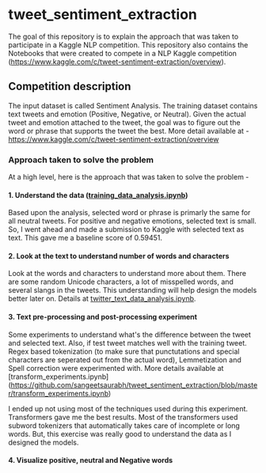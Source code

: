 # tweet_sentiment_extraction

The goal of this repository is to explain the approach that was taken to participate in a Kaggle NLP competition. This repository also contains the Notebooks that were created to compete in a NLP Kaggle competition (https://www.kaggle.com/c/tweet-sentiment-extraction/overview).

## Competition description

The input dataset is called Sentiment Analysis. The training dataset contains text tweets and emotion (Positive, Negative, or Neutral).  Given the actual tweet and emotion attached to the tweet, the goal was to figure out the word or phrase that supports the tweet the best. More detail available at - https://www.kaggle.com/c/tweet-sentiment-extraction/overview

### Approach taken to solve the problem

At a high level, here is the approach that was taken to solve the problem -

#### 1. Understand the data ([training_data_analysis.ipynb](https://github.com/sangeetsaurabh/tweet_sentiment_extraction/blob/master/training_data_analysis.ipynb))
Based upon the analysis, selected word or phrase is primarly the same for all neutral tweets. For positive and negative emotions, selected text is small. So, I went ahead and made a submission to Kaggle with selected text as text. This gave me a baseline score of 0.59451.

#### 2. Look at the text to understand number of words and characters
Look at the words and characters to understand more about them. There are some random Unicode characters, a lot of misspelled words, and several slangs in the tweets. This understanding will help design the models better later on. Details at [twitter_text_data_analysis.ipynb](https://github.com/sangeetsaurabh/tweet_sentiment_extraction/blob/master/twitter_text_data_analysis.ipynb).

#### 3. Text pre-processing and post-processing experiment
Some experiments to understand what's the difference between the tweet and selected text. Also, if test tweet matches well with the training tweet. Regex based tokenization (to make sure that punctutations and special characters are seperated out from the actual word), Lemmetization and Spell correction were experimented with. More details available at [transform_experiments.ipynb] (https://github.com/sangeetsaurabh/tweet_sentiment_extraction/blob/master/transform_experiments.ipynb)

I ended up not using most of the techniques used during this experiment. Transformers gave me the best results. Most of the transformers used subword tokenizers that automatically takes care of incomplete or long words. But, this exercise was really good to understand the data as I designed the models.

#### 4. Visualize positive, neutral and Negative words

